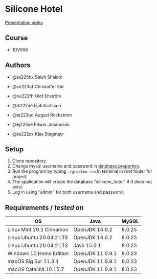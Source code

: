 # Silicone Hotel
[Presentation video](https://www.youtube.com/watch?v=5otuMwIytIc)

## Course 

* 1DV508

## Authors

* @ss225bx Saleh Shalabi 

* @ce223af Christoffer Eid 

* @oe222fh Olof Enström 

* @ik222ne Isak Karlsson

* @ar223ud August Rockström 
 
* @ej223ve Edwin Johansson 
 
* @ks222cx Klas Stegmayr 


## Setup

 1. Clone repository.
 2. Change mysql username and password in [database.properties](app/database.properties).
 3. Run the program by typing `./gradlew run` in terminal in root folder for project.
 4. The application will create the database "silicone_hotel" if it does not exist.
 5. Log in using "admin" for both username and password.

## Requirements / *tested on*

| OS | Java | MySQL |
| --- | --- | --- |
| Linux Mint 20.1 Cinnamon | OpenJDK 14.0.2 | 8.0.25 |
| Linux Ubuntu 20.04.2 LTS | OpenJDK 14.0.2 | 8.0.25 |
| Linux Ubuntu 20.04.2 LTS | Java 15.0.1 | 8.0.25 |
| Windows 10 Home Edition | OpenJDK 11.0.9.1 | 8.0.23 |
| macOS Big Sur 11.3.1 | OpenJDK 11.0.9.1 | 8.0.23 |
| macOS Catalina 10.15.7 | OpenJDK 11.0.9.1 | 8.0.23 |
